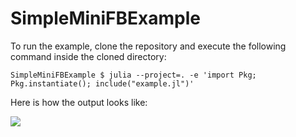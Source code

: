 # SimpleMiniFBExample

To run the example, clone the repository and execute the following command inside the cloned directory:

```
SimpleMiniFBExample $ julia --project=. -e 'import Pkg; Pkg.instantiate(); include("example.jl")'
```

Here is how the output looks like:

<img src="https://user-images.githubusercontent.com/32610387/154535306-4e62bca2-0ea0-4484-8874-1e6e81d93c93.png">

